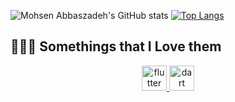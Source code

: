  ![Mohsen Abbaszadeh's GitHub stats](https://github-readme-stats.vercel.app/api?username=mohsenzad&show_icons=true&theme=radical)
 [![Top Langs](https://github-readme-stats.vercel.app/api/top-langs/?username=mohsenzad&langs_count=8)](https://github.com/anuraghazra/github-readme-stats)
 ## 👨🏻‍💻 Somethings that I Love them

<p align="center"> 
      <a href="https://www.python.org" target="_blank"> <img src="https://kalebujordan.dev/content/images/2021/04/icons8-python.svg" alt="flutter" width="40" height="40"/> </a>  
  <a href="https://html.spec.whatwg.org" target="_blank"> <img src="https://upload.wikimedia.org/wikipedia/commons/thumb/6/61/HTML5_logo_and_wordmark.svg/2048px-HTML5_logo_and_wordmark.svg.png" alt="dart" width="40" height="40"/> </a> 
 <p>
   
  </p>
